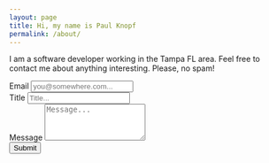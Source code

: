 ```yaml
---
layout: page
title: Hi, my name is Paul Knopf
permalink: /about/
---
```


I am a software developer working in the Tampa FL area. Feel free to contact me about anything interesting. Please, no spam!

<form class="contact-form" role="form" action="http://getsimpleform.com/messages?form_api_token=d5a862fb5da0d743da1e8e22068522b1" method="post">
  <div class="contact-form-email">
    <label for="input-email">Email</label>
    <input type="email" name="email" id="input-email" placeholder="you@somewhere.com...">
  </div>
  <div class="contact-form-title">
    <label for="input-title">Title</label>
    <input type="text" name="title" id="input-title" placeholder="Title...">
  </div>
  <div class="contact-form-message">
    <label for="input-message">Message</label>
    <textarea type="text" name="message" id="input-message" placeholder="Message..." rows="4"></textarea>
  </div>
  <button type="submit" class="contact-form-submit">Submit</button>
</form>
